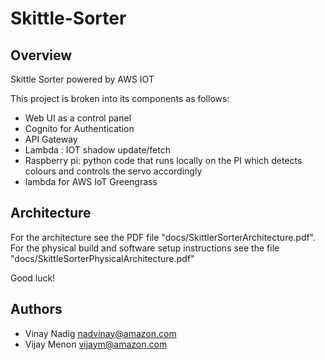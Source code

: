 # Skittle-Sorter

## Overview ##

Skittle Sorter powered by AWS IOT

This project is broken into its components as follows:

- Web UI as a control panel
- Cognito for Authentication
- API Gateway
- Lambda : IOT shadow update/fetch
- Raspberry pi: python code that runs locally on the PI which detects colours and controls the servo accordingly
- lambda for AWS IoT Greengrass

## Architecture ##

For the architecture see the PDF file "docs/SkittlerSorterArchitecture.pdf".
For the physical build and software setup instructions see the file "docs/SkittleSorterPhysicalArchitecture.pdf"

Good luck!

## Authors ##
- Vinay Nadig nadvinay@amazon.com
- Vijay Menon vijaym@amazon.com 


